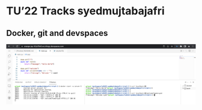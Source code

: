 # TU’22 Tracks syedmujtabajafri
## Docker, git and devspaces
![Image](/curl_screenshot.png?raw=true&sanitize=true)
